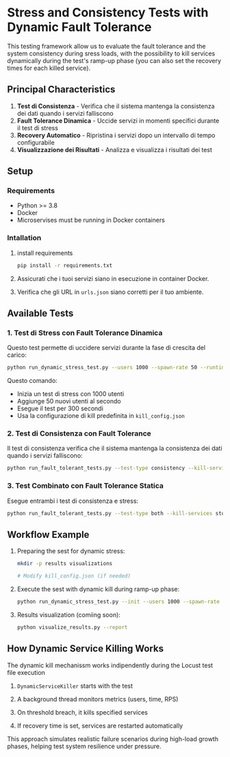 # Stress and Consistency Tests with Dynamic Fault Tolerance

This testing framework allow us to evaluate the fault tolerance and the system consistency during sress loads, with the possibility to kill services dynamically during the test's ramp-up phase (you can also set the recovery times for each killed service).

## Principal Characteristics

1. **Test di Consistenza** - Verifica che il sistema mantenga la consistenza dei dati quando i servizi falliscono
2. **Fault Tolerance Dinamica** - Uccide servizi in momenti specifici durante il test di stress
3. **Recovery Automatico** - Ripristina i servizi dopo un intervallo di tempo configurabile
4. **Visualizzazione dei Risultati** - Analizza e visualizza i risultati dei test

## Setup

### Requirements

* Python >= 3.8
* Docker
* Microservises must be running in Docker containers

### Intallation

1. install requirements
   ```bash
   pip install -r requirements.txt
   ```

2. Assicurati che i tuoi servizi siano in esecuzione in container Docker.

3. Verifica che gli URL in `urls.json` siano corretti per il tuo ambiente.

## Available Tests

### 1. Test di Stress con Fault Tolerance Dinamica

Questo test permette di uccidere servizi durante la fase di crescita del carico:

```bash
python run_dynamic_stress_test.py --users 1000 --spawn-rate 50 --runtime 300
```

Questo comando:
- Inizia un test di stress con 1000 utenti
- Aggiunge 50 nuovi utenti al secondo
- Esegue il test per 300 secondi
- Usa la configurazione di kill predefinita in `kill_config.json`

### 2. Test di Consistenza con Fault Tolerance

Il test di consistenza verifica che il sistema mantenga la consistenza dei dati quando i servizi falliscono:

```bash
python run_fault_tolerant_tests.py --test-type consistency --kill-services order-service
```

### 3. Test Combinato con Fault Tolerance Statica

Esegue entrambi i test di consistenza e stress:

```bash
python run_fault_tolerant_tests.py --test-type both --kill-services stock-service
```

## Workflow Example

1. Preparing the sest for dynamic stress:
   ```bash
   mkdir -p results visualizations
   
   # Modify kill_config.json (if needed)
   ```

2. Execute the sest with dynamic kill during ramp-up phase:
   ```bash
   python run_dynamic_stress_test.py --init --users 1000 --spawn-rate 50 --runtime 300
   ```

3. Results visualization (comiing soon):
   ```bash
   python visualize_results.py --report
   ```

## How Dynamic Service Killing Works

The dynamic kill mechanissm works indipendently during the Locust test file execution 

1. `DynamicServiceKiller` starts with the test

2. A background thread monitors metrics (users, time, RPS)

3. On threshold breach, it kills specified services

4. If recovery time is set, services are restarted automatically

This approach simulates realistic failure scenarios during high-load growth phases, helping test system resilience under pressure.